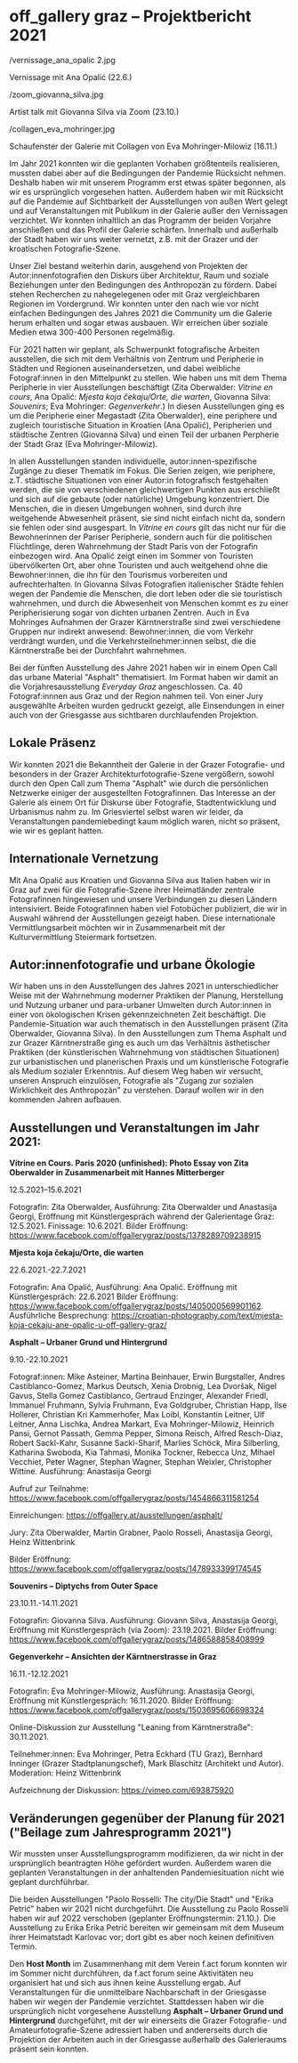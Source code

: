 # off_gallery graz – Projektbericht 2021


/vernissage_ana_opalic 2.jpg

Vernissage mit Ana Opalić (22.6.)

/zoom_giovanna_silva.jpg

Artist talk mit Giovanna Silva via Zoom (23.10.)

/collagen_eva_mohringer.jpg

Schaufenster der Galerie mit Collagen von Eva Mohringer-Milowiz (16.11.)


Im Jahr 2021 konnten wir die geplanten Vorhaben größtenteils realisieren, mussten dabei aber auf die Bedingungen der Pandemie Rücksicht nehmen. Deshalb haben wir mit unserem Programm erst etwas später begonnen, als wir es ursprünglich vorgesehen hatten. Außerdem haben wir mit Rücksicht auf die Pandemie auf Sichtbarkeit der Ausstellungen von außen Wert gelegt und auf Veranstaltungen mit Publikum in der Galerie außer den Vernissagen verzichtet. Wir konnten inhaltlich an das Programm der beiden Vorjahre anschließen und das Profil der Galerie schärfen. Innerhalb und außerhalb der Stadt haben wir uns weiter vernetzt, z.B. mit der Grazer und der kroatischen Fotografie-Szene.

Unser Ziel bestand weiterhin darin, ausgehend von Projekten der Autor:innenfotografien den Diskurs über Architektur, Raum und soziale Beziehungen unter den Bedingungen des Anthropozän zu fördern. Dabei stehen Recherchen zu nahegelegenen oder mit Graz vergleichbaren Regionen im Vordergrund. Wir konnten unter den nach wie vor nicht einfachen Bedingungen des Jahres 2021 die Community um die Galerie herum erhalten und sogar etwas ausbauen. Wir erreichen über soziale Medien etwa 300-400 Personen regelmäßig. 

Für 2021 hatten wir geplant, als Schwerpunkt fotografische Arbeiten ausstellen, die sich mit dem Verhältnis von Zentrum und Peripherie in Städten und Regionen auseinandersetzen, und dabei  weibliche Fotograf:innen in den Mittelpunkt zu stellen. Wie haben uns mit dem Thema Peripherie in vier Ausstellungen beschäftigt (Zita Oberwalder: *Vitrine en cours*, Ana Opalić: *Mjesta koja čekaju/Orte, die warten*, Giovanna Silva: *Souvenirs*; Eva Mohringer: *Gegenverkehr*.) In diesen Ausstellungen ging es um die Peripherie einer Megastadt (Zita Oberwalder), eine periphere und zugleich touristische Situation in Kroatien (Ana Opalić), Peripherien und städtische Zentren (Giovanna Silva) und einen Teil der urbanen Perpherie der Stadt Graz (Eva Mohringer-Milowiz). 

In allen Ausstellungen standen individuelle, autor:innen-spezifische Zugänge zu dieser Thematik im Fokus. Die Serien zeigen, wie periphere, z.T. städtische Situationen von einer Autor:in fotografisch festgehalten werden, die sie von verschiedenen gleichwertigen Punkten aus erschließt und sich auf die gebaute (oder natürliche) Umgebung konzentriert. Die Menschen, die in diesen Umgebungen wohnen, sind durch ihre weitgehende Abwesenheit präsent, sie sind nicht einfach nicht da, sondern sie fehlen oder sind ausgespart. In *Vitrine en cours* gilt das nicht nur für die Bewohnerinnen der Pariser Peripherie, sondern auch für die politischen Flüchtlinge, deren Wahrnehmung der Stadt Paris von der Fotografin einbezogen wird. Ana Opalić zeigt einen im Sommer von Touristen übervölkerten Ort, aber ohne Touristen und auch weitgehend ohne die Bewohner:innen, die ihn für den Tourismus vorbereiten und aufrechterhalten. In Giovanna Silvas Fotografien italienischer Städte fehlen wegen der Pandemie die Menschen, die dort leben oder die sie touristisch wahrnehmen, und durch die Abwesenheit von Menschen kommt es zu einer Peripherisierung sogar von dichten urbanen Zentren. Auch in Eva Mohringes Aufnahmen der Grazer Kärntnerstraße sind zwei verschiedene Gruppen nur indirekt anwesend: Bewohner:innen, die vom Verkehr verdrängt wurden, und die Verkehrsteilnehmer:innen selbst, die die Kärntnerstraße bei der Durchfahrt wahrnehmen.

Bei der fünften Ausstellung des Jahre 2021 haben wir in einem Open Call das urbane Material "Asphalt" thematisiert. Im Format haben wir damit an die Vorjahresausstellung *Everyday Graz* angeschlossen. Ca. 40 Fotograf:innnen aus Graz und der Region nahmen teil. Von einer Jury ausgewählte Arbeiten wurden gedruckt gezeigt, alle Einsendungen in einer auch von der Griesgasse aus sichtbaren durchlaufenden Projektion. 

## Lokale Präsenz

Wir konnten 2021 die Bekanntheit der Galerie in der Grazer Fotografie- und besonders in der Grazer Architekturfotografie-Szene vergößern, sowohl durch den Open Call zum Thema "Asphalt" wie durch die persönlichen Netzwerke einiger der ausgestellten Fotografinnen. Das Interesse an der Galerie als einem Ort für Diskurse über Fotografie, Stadtentwicklung und Urbanismus nahm zu. Im Griesviertel selbst waren wir leider, da Veranstaltungen pandemiebedingt kaum möglich waren, nicht so präsent, wie wir es geplant hatten.

## Internationale Vernetzung

Mit Ana Opalić aus Kroatien und Giovanna Silva aus Italien haben wir in Graz auf zwei für die Fotografie-Szene ihrer Heimatländer zentrale Fotografinnen hingewiesen und unsere Verbindungen zu diesen Ländern intensiviert. Beide Fotografinnen haben viel Fotobücher publiziert, die wir in Auswahl während der Ausstellungen gezeigt haben. Diese internationale Vermittlungsarbeit möchten wir in Zusammenarbeit mit der Kulturvermittlung Steiermark fortsetzen. 

## Autor:innenfotografie und urbane Ökologie

Wir haben uns in den Ausstellungen des Jahres 2021 in unterschiedlicher Weise mit der Wahrnehmung moderner Praktiken der  Planung, Herstellung und Nutzung urbaner und para-urbaner Umwelten durch Autor:innen in einer von ökologischen Krisen gekennzeichneten Zeit beschäftigt. Die Pandemie-Situation war auch thematisch in den Ausstellungen präsent (Zita Oberwalder, Giovanna Silva). In den Ausstellungen zum Thema Asphalt und zur Grazer Kärntnerstraße ging es auch um das Verhältnis ästhetischer Praktiken (der künstlerischen Wahrnehmung von städtischen Situationen) zur urbanistischen und planerischen Praxis und um künstlerische Fotografie als Medium sozialer Erkenntnis. Auf diesem Weg haben wir versucht, unseren Anspruch einzulösen, Fotografie als "Zugang zur sozialen Wirklichkeit des Anthropozän" zu verstehen. Darauf wollen wir in den kommenden Jahren aufbauen.

## Ausstellungen und Veranstaltungen im Jahr 2021:

**Vitrine en Cours. Paris 2020 (unfinished): Photo Essay von Zita Oberwalder in Zusammenarbeit mit Hannes Mitterberger**


12.5.2021–15.6.2021

Fotografin: Zita Oberwalder, Ausführung: Zita Oberwalder und Anastasija Georgi, Eröffnung mit Künstlergespräch während der Galerientage Graz: 12.5.2021. Finissage: 10.6.2021. Bilder Eröffnung: https://www.facebook.com/offgallerygraz/posts/1378289709238915


**Mjesta koja čekaju/Orte, die warten**


22.6.2021.-22.7.2021

Fotografin: Ana Opalić, Ausführung: Ana Opalić. Eröffnung mit Künstlergespräch: 22.6.2021
Bilder Eröffnung: https://www.facebook.com/offgallerygraz/posts/1405000569901162. Ausführliche Besprechung: https://croatian-photography.com/text/mjesta-koja-cekaju-ane-opalic-u-off-gallery-graz/ 


**Asphalt – Urbaner Grund und Hintergrund**

9.10.-22.10.2021 

Fotograf:innen: Mike Asteiner, Martina Beinhauer, Erwin Burgstaller, Andres Castiblanco-Gomez, Markus Deutsch, Xenia Drobnig, Lea Dvoršak, Nigel Gavus, Stella Gomez Castiblanco, Gertraud Enzinger, Alexander Friedl, Immanuel Fruhmann, Sylvia Fruhmann, Eva Goldgruber, Christian Happ, Ilse Hollerer, Christian Kri Kammerhofer, Max Loibl, Konstantin Leitner, Ulf Leitner, Anna Lischka, Andrea Markart, Eva Mohringer-Milowiz, Heinrich Pansi, Gernot Passath, Gemma Pepper, Simona Reisch, Alfred Resch-Diaz, Robert Sackl-Kahr, Susanne Sackl-Sharif, Marlies Schöck, Mira Silberling, Katharina Swoboda, Kia Tahmasi, Monika Tockner, Rebecca Unz, Mihael Vecchiet, Peter Wagner, Stephan Wagner, Stephan Weixler, Christopher Wittine.  Ausführung: Anastasija Georgi

Aufruf zur Teilnahme: https://www.facebook.com/offgallerygraz/posts/1454866311581254 

Einreichungen: https://offgallery.at/ausstellungen/asphalt/

Jury: Zita Oberwalder, Martin Grabner, Paolo Rosseli, Anastasija Georgi, Heinz Wittenbrink

Bilder Eröffnung: https://www.facebook.com/offgallerygraz/posts/1478933399174545 


**Souvenirs – Diptychs from Outer Space**

23.10.11.-14.11.2021

Fotografin: Giovanna Silva. Ausführung: Giovann Silva, Anastasija Georgi, Eröffnung mit Künstlergespräch (via Zoom): 23.19.2021. Bilder Eröffnung: https://www.facebook.com/offgallerygraz/posts/1486588858408999 


**Gegenverkehr – Ansichten der Kärntnerstrasse in Graz**

16.11.-12.12.2021

Fotografin: Eva Mohringer-Milowiz, Ausführung: Anastasija Georgi, Eröffnung mit Künstlergespräch: 16.11.2020. Bilder Eröffnung: https://www.facebook.com/offgallerygraz/posts/1503695606698324 

Online-Diskussion zur Ausstellung "Leaning from Kärntnerstraße": 30.11.2021. 

Teilnehmer:innen:  Eva Mohringer, Petra Eckhard (TU Graz),  Bernhard Inninger (Grazer Stadtplanungschef), Mark Blaschitz (Architekt und Autor). Moderation: Heinz Wittenbrink

Aufzeichnung der Diskussion: https://vimeo.com/693875920

## Veränderungen gegenüber der Planung für 2021 ("Beilage zum Jahresprogramm 2021")

Wir mussten unser Ausstellungsprogramm modifizieren, da wir nicht in der ursprünglich beantragten Höhe gefördert wurden. Außerdem waren die geplanten Veranstaltungen in der anhaltenden Pandemiesituation nicht wie geplant durchführbar.

Die beiden Ausstellungen "Paolo Rosselli: The city/Die Stadt" und "Erika Petrić" haben wir 2021 nicht durchgeführt. Die Ausstellung zu Paolo Rosselli haben wir auf 2022 verschoben (geplanter Eröffnungstermin: 21.10.). Die Ausstellung zu Erika Erika Petrić bereiten wir gemeinsam mit dem Museum ihrer Heimatstadt Karlovac vor; dort gibt es aber noch keinen definitiven Termin. 

Den **Host Month** im Zusammenhang mit dem Verein f.act forum konnten wir im Sommer nicht durchführen, da f.act forum seine Aktivitäten neu organisiert hat und sich aus ihnen keine Ausstellung ergab. Auf Veranstaltungen für die unmittelbare Nachbarschaft in der Griesgasse haben wir wegen der Pandemie verzichtet. Stattdessen haben wir die ursprünglich nicht vorgesehene Ausstellung **Asphalt – Urbaner Grund und Hintergrund** durchgeführt, mit der wir einerseits die Grazer Fotografie- und Amateurfotografie-Szene adressiert haben und andererseits durch die Projektion der Arbeiten auch in der Griesgasse außerhalb des Galerieraums präsent sein konnten. 
